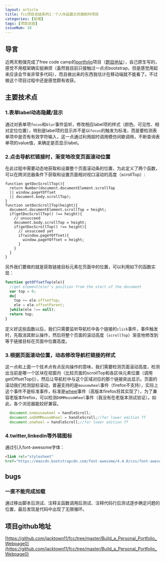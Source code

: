 ```yaml
---
layout: article
title: fcc项目总结系列1：个人作品展示页面制作项目
categories: [前端]
tags: [项目总结]
issueNum: 10
---
```

## 导言
近两天勉强完成了free code camp的[portfolio](https://codepen.io/jacktown/full/eRrYyJ/)项目（[题目地址](https://freecodecamp.cn/challenges/build-a-personal-portfolio-webpage)），自己原生写的，感觉不用框架确实挺麻烦（虽然我目前只接触过一点点bootstrap，但是感觉用起来应该会节省非常多代码），而且做出来的东西我估计在移动端就不能看了。不过做这个项目过程中还是感觉颇有收获。
## 主要技术点
### 1.表单label动态隐藏/显示
通过对表单项`focus`和`blur`事件监听，修改相应label项的样式（颜色、可见性、相对定位位置），特别是label项的显示并不是以`focus`的触发为标准，而是要检测表单项中是否有有效字符输入，这一点通过利用超时调用模仿间歇调用，不断查询表单项的value值，来确定是否显示label。
### 2.点击导航栏链接时，渐变地改变页面滚动位置
在此过程中需要动态地获取和设置整个页面滚动条的位置，为此定义了两个函数，可以在跨浏览器条件下获取和设置页面相对视口滚动的高度（scrollTop）:
```
function getDocScrollTop(){
  return Number(document.documentElement.scrollTop 
  || window.pageYOffset 
  || document.body.scrollTop);
}
function setDocScrollTop(height){
  document.documentElement.scrollTop = height;
  if(getDocScrollTop() !== height){
    // unsucceed
    document.body.scrollTop = height;
    if(getDocScrollTop() !== height){
      // unsucceed yet
      if(window.pageYOffset){
        window.pageYOffset = height;
      }
    }
  }
}
```
另外我们要做的就是获取链接目标元素在页面中的位置，可以利用如下的函数实现：
```javascript
function getOffsetTop(ele){
  //get element(ele)'s position from the start of the document
  var top = 0;
  do{
    top += ele.offsetTop;
    ele = ele.offsetParent;
  }while(ele !== null);
  return top;
}
```
定义好这些函数以后，我们只需要监听导航栏中各个链接的`click`事件，事件触发时，先取消其默认操作，然后将整个页面的滚动高度（`scrollTop`）渐变地修改到等于链接目标在页面中位置高度。
### 3.根据页面滚动位置，动态修改导航栏链接的样式
这一点和上面一个技术点有点反向操作的意味，我们需要检测页面滚动高度，检测出当前是哪一个区块在视窗内（比较页面的scrollTop和各区块元素位置（调用getOffsetTop()），然后让导航栏中与这个区域对应的那个链接突出显示。页面的滚动我们检测鼠标滚动，普遍支持的是`mousewheel`事件（firefox不支持），实际上这个事件不是标准事件，标准是[wheel](https://developer.mozilla.org/en-US/docs/Web/Events/wheel)事件（高版本firefox将其实现了），为了兼容老版本firefox，可以检测`DOMMouseWheel`事件（我没有在老版本测试验证）。如此，各个浏览器能较好兼容。
```javascript
  document.onmousewheel = handleScroll;
  document.onDOMMouseWheel = handleScroll;//for lower edition ff
  document.onwheel = handleScroll;//for lower edition ff
```
### 4.twitter,linkedin等外链图标
通过引入font-awesome字体：
```html
<link rel="stylesheet" 
href="https://maxcdn.bootstrapcdn.com/font-awesome/4.4.0/css/font-awesome.min.css">  
```
## bugs
### 一直不能完成加载
通过移出脚本后测试、注释主函数调用后测试、注释代码行后测试逐步确定问题的位置，最后发现是代码中出现了无限循环。
## 项目github地址
[https://github.com/jacktown11/fcc/tree/master/Build_a_Personal_Portfolio_Webpage0](https://github.com/jacktown11/fcc/tree/master/Build_a_Personal_Portfolio_Webpage0)